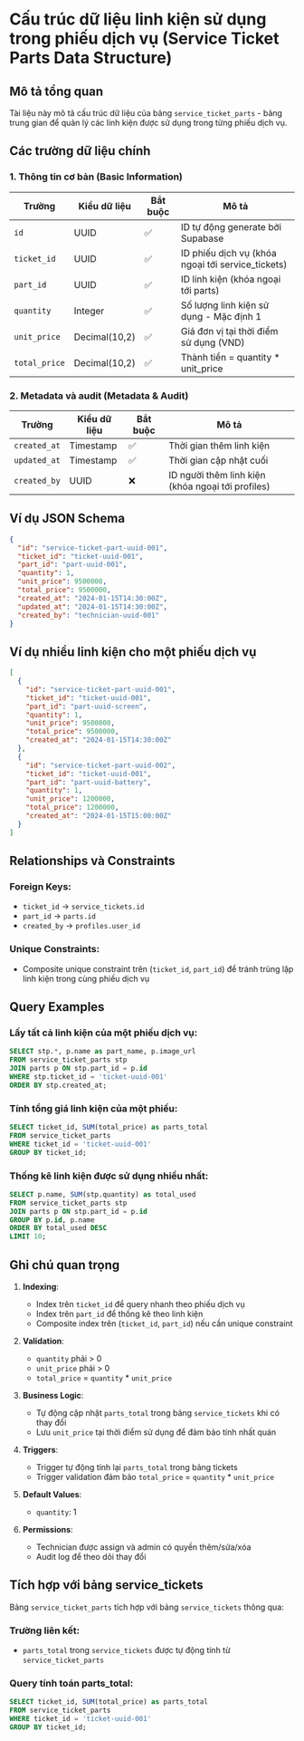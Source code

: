 # Cấu trúc dữ liệu linh kiện sử dụng trong phiếu dịch vụ (Service Ticket Parts Data Structure)

## Mô tả tổng quan
Tài liệu này mô tả cấu trúc dữ liệu của bảng `service_ticket_parts` - bảng trung gian để quản lý các linh kiện được sử dụng trong từng phiếu dịch vụ.

## Các trường dữ liệu chính

### 1. Thông tin cơ bản (Basic Information)

| Trường | Kiểu dữ liệu | Bắt buộc | Mô tả |
|--------|-------------|----------|-------|
| `id` | UUID | ✅ | ID tự động generate bởi Supabase |
| `ticket_id` | UUID | ✅ | ID phiếu dịch vụ (khóa ngoại tới service_tickets) |
| `part_id` | UUID | ✅ | ID linh kiện (khóa ngoại tới parts) |
| `quantity` | Integer | ✅ | Số lượng linh kiện sử dụng - Mặc định 1 |
| `unit_price` | Decimal(10,2) | ✅ | Giá đơn vị tại thời điểm sử dụng (VND) |
| `total_price` | Decimal(10,2) | ✅ | Thành tiền = quantity * unit_price |

### 2. Metadata và audit (Metadata & Audit)

| Trường | Kiểu dữ liệu | Bắt buộc | Mô tả |
|--------|-------------|----------|-------|
| `created_at` | Timestamp | ✅ | Thời gian thêm linh kiện |
| `updated_at` | Timestamp | ✅ | Thời gian cập nhật cuối |
| `created_by` | UUID | ❌ | ID người thêm linh kiện (khóa ngoại tới profiles) |

## Ví dụ JSON Schema

```json
{
  "id": "service-ticket-part-uuid-001",
  "ticket_id": "ticket-uuid-001",
  "part_id": "part-uuid-001",
  "quantity": 1,
  "unit_price": 9500000,
  "total_price": 9500000,
  "created_at": "2024-01-15T14:30:00Z",
  "updated_at": "2024-01-15T14:30:00Z",
  "created_by": "technician-uuid-001"
}
```

## Ví dụ nhiều linh kiện cho một phiếu dịch vụ

```json
[
  {
    "id": "service-ticket-part-uuid-001",
    "ticket_id": "ticket-uuid-001",
    "part_id": "part-uuid-screen",
    "quantity": 1,
    "unit_price": 9500000,
    "total_price": 9500000,
    "created_at": "2024-01-15T14:30:00Z"
  },
  {
    "id": "service-ticket-part-uuid-002", 
    "ticket_id": "ticket-uuid-001",
    "part_id": "part-uuid-battery",
    "quantity": 1,
    "unit_price": 1200000,
    "total_price": 1200000,
    "created_at": "2024-01-15T15:00:00Z"
  }
]
```

## Relationships và Constraints

### Foreign Keys:
- `ticket_id` → `service_tickets.id`
- `part_id` → `parts.id`
- `created_by` → `profiles.user_id`

### Unique Constraints:
- Composite unique constraint trên (`ticket_id`, `part_id`) để tránh trùng lặp linh kiện trong cùng phiếu dịch vụ

## Query Examples

### Lấy tất cả linh kiện của một phiếu dịch vụ:
```sql
SELECT stp.*, p.name as part_name, p.image_url
FROM service_ticket_parts stp
JOIN parts p ON stp.part_id = p.id
WHERE stp.ticket_id = 'ticket-uuid-001'
ORDER BY stp.created_at;
```

### Tính tổng giá linh kiện của một phiếu:
```sql
SELECT ticket_id, SUM(total_price) as parts_total
FROM service_ticket_parts
WHERE ticket_id = 'ticket-uuid-001'
GROUP BY ticket_id;
```

### Thống kê linh kiện được sử dụng nhiều nhất:
```sql
SELECT p.name, SUM(stp.quantity) as total_used
FROM service_ticket_parts stp
JOIN parts p ON stp.part_id = p.id
GROUP BY p.id, p.name
ORDER BY total_used DESC
LIMIT 10;
```

## Ghi chú quan trọng

1. **Indexing**: 
   - Index trên `ticket_id` để query nhanh theo phiếu dịch vụ
   - Index trên `part_id` để thống kê theo linh kiện
   - Composite index trên (`ticket_id`, `part_id`) nếu cần unique constraint

2. **Validation**: 
   - `quantity` phải > 0
   - `unit_price` phải > 0
   - `total_price` = `quantity` * `unit_price`

3. **Business Logic**: 
   - Tự động cập nhật `parts_total` trong bảng `service_tickets` khi có thay đổi
   - Lưu `unit_price` tại thời điểm sử dụng để đảm bảo tính nhất quán

4. **Triggers**: 
   - Trigger tự động tính lại `parts_total` trong bảng tickets
   - Trigger validation đảm bảo `total_price` = `quantity` * `unit_price`

5. **Default Values**:
   - `quantity`: 1

6. **Permissions**: 
   - Technician được assign và admin có quyền thêm/sửa/xóa
   - Audit log để theo dõi thay đổi

## Tích hợp với bảng service_tickets

Bảng `service_ticket_parts` tích hợp với bảng `service_tickets` thông qua:

### Trường liên kết:
- `parts_total` trong `service_tickets` được tự động tính từ `service_ticket_parts`

### Query tính toán parts_total:
```sql
SELECT ticket_id, SUM(total_price) as parts_total
FROM service_ticket_parts
WHERE ticket_id = 'ticket-uuid-001'
GROUP BY ticket_id;
```